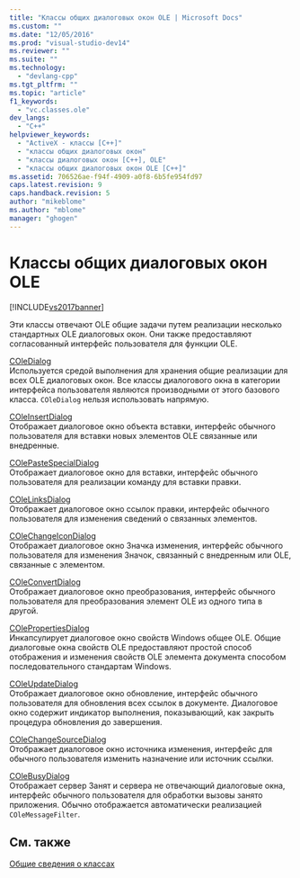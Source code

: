 ```yaml
---
title: "Классы общих диалоговых окон OLE | Microsoft Docs"
ms.custom: ""
ms.date: "12/05/2016"
ms.prod: "visual-studio-dev14"
ms.reviewer: ""
ms.suite: ""
ms.technology: 
  - "devlang-cpp"
ms.tgt_pltfrm: ""
ms.topic: "article"
f1_keywords: 
  - "vc.classes.ole"
dev_langs: 
  - "C++"
helpviewer_keywords: 
  - "ActiveX - классы [C++]"
  - "классы общих диалоговых окон"
  - "классы диалоговых окон [C++], OLE"
  - "классы общих диалоговых окон OLE [C++]"
ms.assetid: 706526ae-f94f-4909-a0f8-6b5fe954fd97
caps.latest.revision: 9
caps.handback.revision: 5
author: "mikeblome"
ms.author: "mblome"
manager: "ghogen"
---
```

# Классы общих диалоговых окон OLE
[!INCLUDE[vs2017banner](../assembler/inline/includes/vs2017banner.md)]

Эти классы отвечают OLE общие задачи путем реализации несколько стандартных OLE диалоговых окон.  Они также предоставляют согласованный интерфейс пользователя для функции OLE.  
  
 [COleDialog](../mfc/reference/coledialog-class.md)  
 Используется средой выполнения для хранения общие реализации для всех OLE диалоговых окон.  Все классы диалогового окна в категории интерфейса пользователя являются производными от этого базового класса.  `COleDialog` нельзя использовать напрямую.  
  
 [COleInsertDialog](../mfc/reference/coleinsertdialog-class.md)  
 Отображает диалоговое окно объекта вставки, интерфейс обычного пользователя для вставки новых элементов OLE связанные или внедренные.  
  
 [COlePasteSpecialDialog](../mfc/reference/colepastespecialdialog-class.md)  
 Отображает диалоговое окно для вставки, интерфейс обычного пользователя для реализации команду для вставки правки.  
  
 [COleLinksDialog](../mfc/reference/colelinksdialog-class.md)  
 Отображает диалоговое окно ссылок правки, интерфейс обычного пользователя для изменения сведений о связанных элементов.  
  
 [COleChangeIconDialog](../mfc/reference/colechangeicondialog-class.md)  
 Отображает диалоговое окно Значка изменения, интерфейс обычного пользователя для изменения Значок, связанный с внедренным или OLE, связанные с элементом.  
  
 [COleConvertDialog](../mfc/reference/coleconvertdialog-class.md)  
 Отображает диалоговое окно преобразования, интерфейс обычного пользователя для преобразования элемент OLE из одного типа в другой.  
  
 [COlePropertiesDialog](../Topic/COlePropertiesDialog%20Class.md)  
 Инкапсулирует диалоговое окно свойств Windows общее OLE.  Общие диалоговые окна свойств OLE предоставляют простой способ отображения и изменения свойств OLE элемента документа способом последовательного стандартам Windows.  
  
 [COleUpdateDialog](../Topic/COleUpdateDialog%20Class.md)  
 Отображает диалоговое окно обновление, интерфейс обычного пользователя для обновления всех ссылок в документе.  Диалоговое окно содержит индикатор выполнения, показывающий, как закрыть процедура обновления до завершения.  
  
 [COleChangeSourceDialog](../mfc/reference/colechangesourcedialog-class.md)  
 Отображает диалоговое окно источника изменения, интерфейс для обычного пользователя изменить назначение или источник ссылки.  
  
 [COleBusyDialog](../mfc/reference/colebusydialog-class.md)  
 Отображает сервер Занят и сервера не отвечающий диалоговые окна, интерфейс обычного пользователя для обработки вызовы занято приложения.  Обычно отображается автоматически реализацией `COleMessageFilter`.  
  
## См. также  
 [Общие сведения о классах](../mfc/class-library-overview.md)